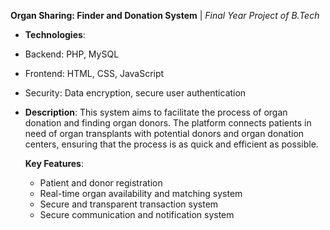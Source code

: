 **Organ Sharing: Finder and Donation System**
| *Final Year Project of B.Tech*
- **Technologies**:
- Backend: PHP, MySQL
- Frontend: HTML, CSS, JavaScript
- Security: Data encryption, secure user authentication
- **Description**: 
  This system aims to facilitate the process of organ donation and finding organ donors. The platform connects patients in need of organ transplants with potential donors and organ donation centers,
  ensuring that the process is as quick and efficient as possible.

  **Key Features**:
  - Patient and donor registration
  - Real-time organ availability and matching system
  - Secure and transparent transaction system
  - Secure communication and notification system

